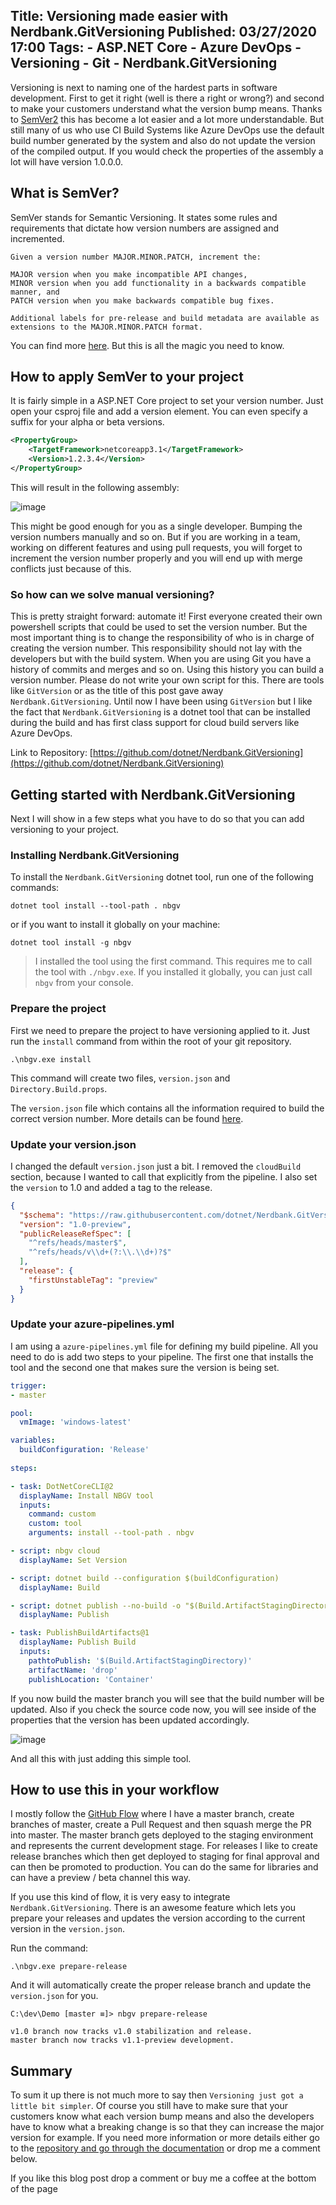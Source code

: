 Title: Versioning made easier with Nerdbank.GitVersioning
Published: 03/27/2020 17:00
Tags: 
    - ASP.NET Core
    - Azure DevOps
    - Versioning
    - Git
    - Nerdbank.GitVersioning
---

Versioning is next to naming one of the hardest parts in software development. First to get it right (well is there a right or wrong?) and second to make your customers understand what the version bump means. Thanks to [SemVer2](https://semver.org/) this has become a lot easier and a lot more understandable. But still many of us who use CI Build Systems like Azure DevOps use the default build number generated by the system and also do not update the version of the compiled output. If you would check the properties of the assembly a lot will have version 1.0.0.0.

## What is SemVer?

SemVer stands for Semantic Versioning. It states some rules and requirements that dictate how version numbers are assigned and incremented.

```
Given a version number MAJOR.MINOR.PATCH, increment the:

MAJOR version when you make incompatible API changes,
MINOR version when you add functionality in a backwards compatible manner, and
PATCH version when you make backwards compatible bug fixes.

Additional labels for pre-release and build metadata are available as extensions to the MAJOR.MINOR.PATCH format.
```

You can find more [here](https://semver.org). But this is all the magic you need to know.

## How to apply SemVer to your project

It is fairly simple in a ASP.NET Core project to set your version number. Just open your csproj file and add a version element. You can even specify a suffix for your alpha or beta versions.

```xml
<PropertyGroup>
    <TargetFramework>netcoreapp3.1</TargetFramework>
    <Version>1.2.3.4</Version>
</PropertyGroup>
```

This will result in the following assembly:

![image](/posts/images/VersionProperties.png)

This might be good enough for you as a single developer. Bumping the version numbers manually and so on. But if you are working in a team, working on different features and using pull requests, you will forget to increment the version number properly and you will end up with merge conflicts just because of this.

### So how can we solve manual versioning?

This is pretty straight forward: automate it! First everyone created their own powershell scripts that could be used to set the version number. But the most important thing is to change the responsibility of who is in charge of creating the version number. This responsibility should not lay with the developers but with the build system. When you are using Git you have a history of commits and merges and so on. Using this history you can build a version number. Please do not write your own script for this. There are tools like `GitVersion` or as the title of this post gave away `Nerdbank.GitVersioning`. Until now I have been using `GitVersion` but I like the fact that `Nerdbank.GitVersioning` is a dotnet tool that can be installed during the build and has first class support for cloud build servers like Azure DevOps.

Link to Repository: [https://github.com/dotnet/Nerdbank.GitVersioning](https://github.com/dotnet/Nerdbank.GitVersioning)

## Getting started with Nerdbank.GitVersioning

Next I will show in a few steps what you have to do so that you can add versioning to your project.

### Installing Nerdbank.GitVersioning

To install the `Nerdbank.GitVersioning` dotnet tool, run one of the following commands:

`dotnet tool install --tool-path . nbgv`

or if you want to install it globally on your machine:

`dotnet tool install -g nbgv`

> I installed the tool using the first command. This requires me to call the tool with `./nbgv.exe`. If you installed it globally, you can just call `nbgv` from your console.

### Prepare the project

First we need to prepare the project to have versioning applied to it. Just run the `install` command from within the root of your git repository.

`.\nbgv.exe install`

This command will create two files, `version.json` and `Directory.Build.props`.

The `version.json` file which contains all the information required to build the correct version number. More details can be found [here](https://github.com/dotnet/Nerdbank.GitVersioning/blob/master/doc/versionJson.md).

### Update your version.json

I changed the default `version.json` just a bit. I removed the `cloudBuild` section, because I wanted to call that explicitly from the pipeline. I also set the `version` to 1.0 and added a tag to the release.

```json
{
  "$schema": "https://raw.githubusercontent.com/dotnet/Nerdbank.GitVersioning/master/src/NerdBank.GitVersioning/version.schema.json",
  "version": "1.0-preview",
  "publicReleaseRefSpec": [
    "^refs/heads/master$",
    "^refs/heads/v\\d+(?:\\.\\d+)?$"
  ],
  "release": {
    "firstUnstableTag": "preview"
  }
}
```

### Update your azure-pipelines.yml

I am using a `azure-pipelines.yml` file for defining my build pipeline. All you need to do is add two steps to your pipeline. The first one that installs the tool and the second one that makes sure the version is being set.

```yml
trigger:
- master

pool:
  vmImage: 'windows-latest'

variables:
  buildConfiguration: 'Release'
  
steps:

- task: DotNetCoreCLI@2  
  displayName: Install NBGV tool
  inputs:
    command: custom
    custom: tool
    arguments: install --tool-path . nbgv

- script: nbgv cloud
  displayName: Set Version

- script: dotnet build --configuration $(buildConfiguration)
  displayName: Build

- script: dotnet publish --no-build -o "$(Build.ArtifactStagingDirectory)" --configuration $(buildConfiguration)
  displayName: Publish

- task: PublishBuildArtifacts@1
  displayName: Publish Build
  inputs:
    pathtoPublish: '$(Build.ArtifactStagingDirectory)'
    artifactName: 'drop'
    publishLocation: 'Container'
```

If you now build the master branch you will see that the build number will be updated. Also if you check the source code now, you will see inside of the properties that the version has been updated accordingly.

![image](/posts/images/VersionProperties2.png)

And all this with just adding this simple tool.

## How to use this in your workflow

I mostly follow the [GitHub Flow](https://guides.github.com/introduction/flow/) where I have a master branch, create branches of master, create a Pull Request and then squash merge the PR into master. The master branch gets deployed to the staging environment and represents the current development stage. For releases I like to create release branches which then get deployed to staging for final approval and can then be promoted to production. You can do the same for libraries and can have a preview / beta channel this way.

If you use this kind of flow, it is very easy to integrate `Nerdbank.GitVersioning`. There is an awesome feature which lets you prepare your releases and updates the version according to the current version in the `version.json`.

Run the command:

`.\nbgv.exe prepare-release`

And it will automatically create the proper release branch and update the `version.json` for you.

```
C:\dev\Demo [master ≡]> nbgv prepare-release

v1.0 branch now tracks v1.0 stabilization and release.
master branch now tracks v1.1-preview development.
```

## Summary

To sum it up there is not much more to say then `Versioning just got a little bit simpler`. Of course you still have to make sure that your customers know what each version bump means and also the developers have to know what a breaking change is so that they can increase the major version for example. If you need more information or more details either go to the [repository and go through the documentation](https://github.com/dotnet/Nerdbank.GitVersioning) or drop me a comment below.

If you like this blog post drop a comment or buy me a coffee at the bottom of the page <i class="fa fa-coffee"></i>